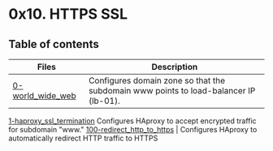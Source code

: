 # 0x10. HTTPS SSL

## Table of contents
Files | Description
----- | -----------
[0-world_wide_web](./0-world_wide_web) | Configures domain zone so that the subdomain www points to load-balancer IP (lb-01).
[1-haproxy_ssl_termination](./1-haproxy_ssl_termination) Configures HAproxy to accept encrypted traffic for subdomain "www."
[100-redirect_http_to_https](./100-redirect_http_to_https) | Configures HAproxy to automatically redirect HTTP traffic to HTTPS
